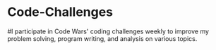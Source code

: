 # Code-Challenges

#I participate in Code Wars' coding challenges weekly to improve my problem solving, program writing, and analysis on various topics. 


